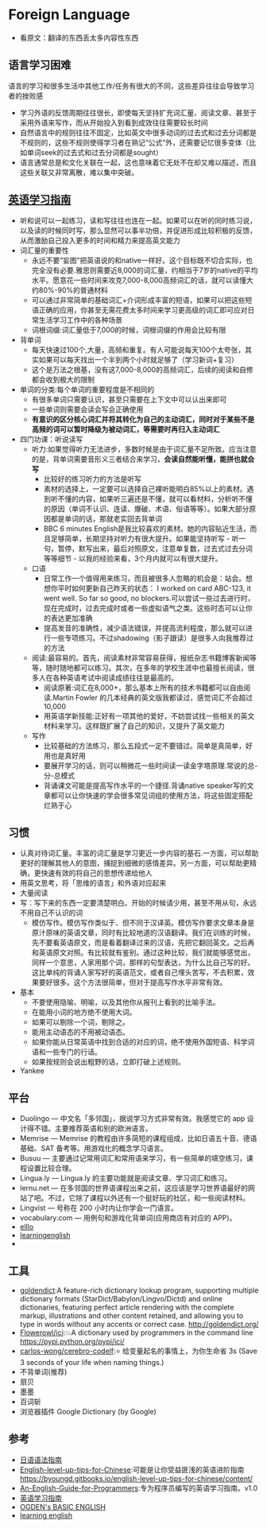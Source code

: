 # Foreign Language

* 看原文：翻译的东西丢太多内容性东西

## 语言学习困难

语言的学习和很多生活中其他工作/任务有很大的不同，这些差异往往会导致学习者的挫败感

* 学习外语的反馈周期往往很长，即使每天坚持扩充词汇量、阅读文章、甚至于采用外语来写作，而从开始投入到看到成效往往需要较长时间
* 自然语言中的规则往往不固定，比如英文中很多动词的过去式和过去分词都是不规则的，这些不规则使得学习者在熟记“公式”外，还需要记忆很多变体（比如单词seek的过去式和过去分词都是sought）
* 语言通常总是和文化关联在一起，这也意味着它无处不在却又难以描述，而且这些关联又非常离散，难以集中突破。

## [英语学习指南](https://mp.weixin.qq.com/s/Gy_L6v2iNUfdyVRUQis3Kg)

* 听和说可以一起练习，读和写往往也连在一起。如果可以在听的同时练习说，以及读的时候同时写，那么显然可以事半功倍，并促进形成比较积极的反馈，从而激励自己投入更多的时间和精力来提高英文能力
* 词汇量的重要性
  - 永远不要“妄图”把英语说的和native一样好。这个目标既不切合实际，也完全没有必要.雅思则需要近8,000的词汇量，约相当于7岁的native的平均水平。愿意花一些时间来攻克7,000-8,000高频词汇的话，就可以读懂大约80%-90%的普通材料
  - 可以通过非常简单的基础词汇+介词形成丰富的短语，如果可以把这些短语正确的应用，你甚至无需花费太多时间来学习更高级的词汇即可应对日常生活学习工作中的各种场景
  - 词根词缀:词汇量低于7,000的时候，词根词缀的作用会比较有限
* 背单词
  - 每天快速过100个,大量，高频和重复。有人可能说每天100个太夸张，其实如果可以每天找出一个半到两个小时就足够了（学习新词+复习）
  - 这个是万法之根基，没有这7,000-8,000的高频词汇，后续的阅读和自修都会收到极大的限制
* 单词的分类:每个单词的重要程度是不相同的
  - 有很多单词只需要认识，甚至只需要在上下文中可以认出来即可
  - 一些单词则需要会读会写会正确使用
  - **有意识的区分核心词汇并将其转化为自己的主动词汇，同时对于某些不是高频的词可以暂时降级为被动词汇，等需要时再归入主动词汇**
* 四门功课：听说读写
  - 听力:如果觉得听力无法进步，多数时候是由于词汇量不足所致。应当注意的是，背单词需要音形义三者结合来学习，**会读自然能听懂，能拼也就会写**
    + 比较好的练习听力的方法是听写
    + 素材的选择上，一定要可以选择自己裸听能明白85%以上的素材。遇到听不懂的内容，如果听三遍还是不懂，就可以看材料，分析听不懂的原因（单词不认识、连读、爆破、术语、俗语等等）。如果大部分原因都是单词的话，那就老实回去背单词
    + BBC 6 minutes English是我比较喜欢的素材。她的内容贴近生活，而且足够简单，长期坚持对听力有很大提升。如果能坚持听写 - 听一句，暂停，默写出来，最后对照原文，注意单复数，过去式过去分词等等细节 - 以我的经验来看，3个月内就可以有很大提升。
  - 口语
    + 日常工作一个值得用来练习，而且被很多人忽略的机会是：站会。想想你平时如何更新自己昨天的状态： I worked on card ABC-123, it went well. So far so good, no blockers.可以尝试一些过去进行时，现在完成时，过去完成时或者一些虚拟语气之类。这些时态可以让你的表达更加准确
    + 提高发音的准确性，减少语法错误，并提高流利程度，那么就可以进行一些专项练习。不过shadowing（影子跟读）是很多人向我推荐过的方法
  - 阅读:最容易的。首先，阅读素材非常容易获得，报纸杂志书籍博客新闻等等，随时随地都可以练习。其次，在多年的学校生涯中也最擅长阅读，很多人在各种英语考试中阅读成绩往往是最高的。
    + 阅读原著:词汇在8,000+，那么基本上所有的技术书籍都可以自由阅读.Martin Fowler 的几本经典的英文版我都读过，感觉词汇不会超过10,000
    + 用英语学新技能:正好有一项其他的爱好，不妨尝试找一些相关的英文材料来学习。这样既扩展了自己的知识，又提升了英文能力
  - 写作
    + 比较基础的方法练习，那么五段式一定不要错过。简单是真简单，好用也是真好用
    + 要展开学习的话，则可以稍微花一些时间读一读金字塔原理.常说的总-分-总模式
    + 背诵课文可能是提高写作水平的一个捷径.背诵native speaker写的文章都可以让你快速的学会很多常见词组的使用方法，将这些固定搭配烂熟于心

## 习惯

* 认真对待词汇量。丰富的词汇量是学习更近一步内容的基石.一方面，可以帮助更好的理解其他人的意图，捕捉到细微的感情差异。另一方面，可以帮助更精确，更快速有效的将自己的思想传递给他人
* 用英文思考，将「思维的语言」和外语对应起来
* 大量阅读
* 写：写下来的东西一定要清楚明白。开始的时候请少用，甚至不用从句，永远不用自己不认识的词
  - 模仿写作。模仿写作类似于、但不同于汉译英。模仿写作要求文章本身是原汁原味的英语文章，同时有比较地道的汉语翻译。我们在训练的时候，先不要看英语原文，而是看着翻译过来的汉语，先把它翻回英文。之后再和英语原文对照。有比较就有鉴别。通过这种比较，我们就能够感觉出，同样一个意思，人家用那个词，那样的句型表达，为什么比自己写的好。这比单纯的背诵人家写好的英语范文，或者自己埋头苦写，不去积累，效果要好很多。这个方法很简单，但对于提高写作水平非常有效。
* 基本
  + 不要使用隐喻、明喻，以及其他你从报刊上看到的比喻手法。
  + 在能用小词的地方绝不使用大词。
  + 如果可以剔除一个词，剔除之。
  + 能用主动语态的不用被动语态。
  + 如果你能从日常英语中找到合适的对应的词，绝不使用外国短语、科学词语和一些专门的行话。
  + 如果按规则会说出粗野的话，立即打破上述规则。
* Yankee

## 平台

* Duolingo — 中文名「多邻国」，据说学习方式非常有效。我感觉它的 app 设计得不错。主要推荐英语和别的欧洲语言。
* Memrise — Memrise 的教程由许多简短的课程组成，比如日语五十音、德语基础、SAT 备考等。用游戏化的概念学习语言。
* Busuu — 主要通过记常用词汇和常用语来学习，有一些简单的填空练习，课程设置比较合理。
* Lingua.ly — Lingua.ly 的主要功能就是阅读文章、学习词汇和练习。
* lernu.net — 在多邻国的世界语课程出来之前，这应该是学习世界语最好的网站了吧。不过，它除了课程以外还有一个挺好玩的社区，和一些阅读材料。
* Lingvist — 号称在 200 小时内让你学会一门语言。
* vocabulary.com — 用例句和游戏化背单词(应用商店有对应的 APP)。
* [elllo](http://www.elllo.org/)
* [learningenglish](http://www.bbc.co.uk/learningenglish/)
* [](http://www.sparknotes.com/)

## 工具

* [goldendict](https://github.com/goldendict/goldendict):A feature-rich dictionary lookup program, supporting multiple dictionary formats (StarDict/Babylon/Lingvo/Dictd) and online dictionaries, featuring perfect article rendering with the complete markup, illustrations and other content retained, and allowing you to type in words without any accents or correct case. <http://goldendict.org/>
* [Flowerowl/ici](https://github.com/Flowerowl/ici):💥A dictionary used by programmers in the command line <https://pypi.python.org/pypi/ici/>
* [carlos-wong/cerebro-codelf](https://github.com/carlos-wong/cerebro-codelf):⭐️ 给变量起名的事情上，为你生命省 3s (Save 3 seconds of your life when naming things.)
* 不背单词(推荐)
* 扇贝
* 墨墨
* 百词斩
* 浏览器插件 Google Dictionary (by Google)

## 参考

* [日语语法指南](http://res.wokanxing.info/jpgramma/index.html)
* [English-level-up-tips-for-Chinese](https://github.com/byoungd/English-level-up-tips-for-Chinese):可能是让你受益匪浅的英语进阶指南 <https://byoungd.gitbooks.io/english-level-up-tips-for-chinese/content/>
* [An-English-Guide-for-Programmers](https://github.com/yujiangshui/An-English-Guide-for-Programmers):专为程序员编写的英语学习指南。v1.0
* [英语学习指南](https://mp.weixin.qq.com/s/Gy_L6v2iNUfdyVRUQis3Kg)
* [OGDEN's BASIC ENGLISH](http://ogden.basic-english.org/)
* [learning english](https://www.bbc.co.uk/learningenglish/english/)
